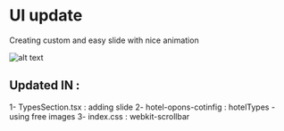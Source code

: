 # UI update
Creating custom and easy slide with nice animation

![alt text](https://res.cloudinary.com/djmemzuxc/image/upload/v1706364980/cjtrvrrx4bp92aayliae.gif)

## Updated IN :

1- TypesSection.tsx : adding slide 
2- hotel-opons-cotinfig : hotelTypes - using free images
3-  index.css : webkit-scrollbar
